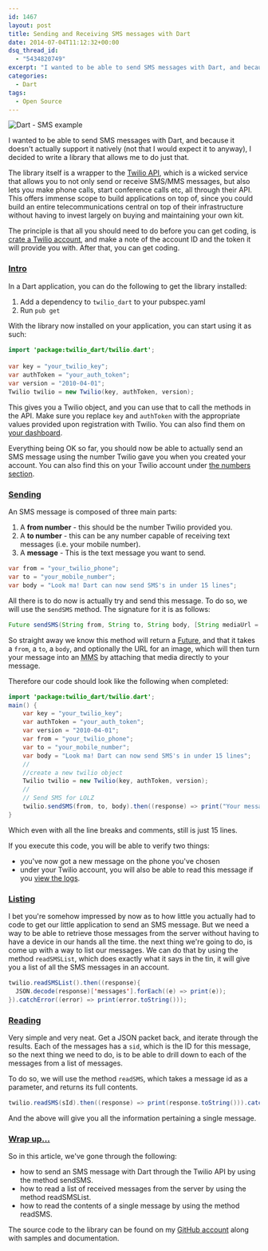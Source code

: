```yaml
---
id: 1467
layout: post
title: Sending and Receiving SMS messages with Dart
date: 2014-07-04T11:12:32+00:00
dsq_thread_id:
  - "5434820749"
excerpt: "I wanted to be able to send SMS messages with Dart, and because it doesn't actually support it natively (not that I would expect it to anyway), I decided to write a library that allows me to do just that."
categories:
  - Dart
tags:
  - Open Source
---
```

<img class="aligncenter size-full wp-image-1468" src="/images/2014/07/dart_sms.png" alt="Dart - SMS example" width="695" height="170" srcset="/images/2014/07/dart_sms.png 695w, images/2014/07/dart_sms-300x73.png 300w, images/2014/07/dart_sms-676x165.png 676w" sizes="(max-width: 695px) 100vw, 695px" />

I wanted to be able to send SMS messages with Dart, and because it doesn't actually support it natively (not that I would expect it to anyway), I decided to write a library that allows me to do just that.

The library itself is a wrapper to the [Twilio API](https://www.twilio.com/docs/api/rest "Twilio API"), which is a wicked service that allows you to not only send or receive SMS/MMS messages, but also lets you make phone calls, start conference calls etc, all through their API. This offers immense scope to build applications on top of, since you could build an entire telecommunications central on top of their infrastructure without having to invest largely on buying and maintaining your own kit.

The principle is that all you should need to do before you can get coding, is <a title="Create a Twilio account" href="https://www.twilio.com/" target="_blank">crate a Twilio account</a>, and make a note of the account ID and the token it will provide you with. After that, you can get coding.

### <span style="text-decoration: underline;">Intro</span>

In a Dart application, you can do the following to get the library installed:

  1. Add a dependency to `twilio_dart` to your pubspec.yaml
  2. Run `pub get`

With the library now installed on your application, you can start using it as such:

```java
import 'package:twilio_dart/twilio.dart';

var key = "your_twilio_key";
var authToken = "your_auth_token";
var version = "2010-04-01";
Twilio twilio = new Twilio(key, authToken, version);
```

This gives you a Twilio object, and you can use that to call the methods in the API. Make sure you replace `key` and `authToken` with the appropriate values provided upon registration with Twilio. You can also find them on <a title="Twilio account dashboard" href="https://www.twilio.com/user/account" target="_blank">your dashboard</a>.

Everything being OK so far, you should now be able to actually send an SMS message using the number Twilio gave you when you created your account. You can also find this on your Twilio account under <a title="Twilio numbers" href="https://www.twilio.com/user/account/phone-numbers/incoming" target="_blank">the numbers section</a>.

### <span style="text-decoration: underline;">Sending</span>

An SMS message is composed of three main parts:

  1. A **from number** - this should be the number Twilio provided you.
  2. A **to number** - this can be any number capable of receiving text messages (i.e. your mobile number).
  3. A **message** - This is the text message you want to send.

```java
var from = "your_twilio_phone";
var to = "your_mobile_number";
var body = "Look ma! Dart can now send SMS's in under 15 lines";
```

All there is to do now is actually try and send this message. To do so, we will use the s`endSMS` method. The signature for it is as follows:

```java
Future sendSMS(String from, String to, String body, [String mediaUrl = null])
```

So straight away we know this method will return a <a title="Dart - Futures" href="https://api.dartlang.org/apidocs/channels/stable/dartdoc-viewer/dart:async.Future" target="_blank">Future</a>, and that it takes a `from`, a `to`, a `body`, and optionally the URL for an image, which will then turn your message into an <abbr title='Multimedia Messaging Service' rel='tooltip'>MMS</abbr> by attaching that media directly to your message.

Therefore our code should look like the following when completed:

```java
import 'package:twilio_dart/twilio.dart';
main() {
    var key = "your_twilio_key";
    var authToken = "your_auth_token";
    var version = "2010-04-01";
    var from = "your_twilio_phone";
    var to = "your_mobile_number";
    var body = "Look ma! Dart can now send SMS's in under 15 lines";
    //
    //create a new twilio object
    Twilio twilio = new Twilio(key, authToken, version);
    //
    // Send SMS for LOLZ
    twilio.sendSMS(from, to, body).then((response) => print("Your message has been sent!")).catchError((error) => print(error.toString()));
}
```

Which even with all the line breaks and comments, still is just 15 lines.

If you execute this code, you will be able to verify two things:

  * you've now got a new message on the phone you've chosen
  * under your Twilio account, you will also be able to read this message if you <a title="Twilio - View logs" href="https://www.twilio.com/user/account/log/messages" target="_blank">view the logs</a>.

### <span style="text-decoration: underline;">Listing</span>

I bet you're somehow impressed by now as to how little you actually had to code to get our little application to send an SMS message. But we need a way to be able to retrieve those messages from the server without having to have a device in our hands all the time. the next thing we're going to do, is come up with a way to list our messages. We can do that by using the method `readSMSList`, which does exactly what it says in the tin, it will give you a list of all the SMS messages in an account.

```java
twilio.readSMSList().then((response){
  JSON.decode(response)['messages'].forEach((e) => print(e));
}).catchError((error) => print(error.toString()));
```

### <span style="text-decoration: underline;">Reading</span>

Very simple and very neat. Get a JSON packet back, and iterate through the results. Each of the messages has a `sid`, which is the ID for this message, so the next thing we need to do, is to be able to drill down to each of the messages from a list of messages.

To do so, we will use the method `readSMS`, which takes a message id as a parameter, and returns its full contents.

```java
twilio.readSMS(sId).then((response) => print(response.toString())).catchError((error) => print(error.toString()));
```

And the above will give you all the information pertaining a single message.

### <span style="text-decoration: underline;">Wrap up...</span>

So in this article, we've gone through the following:

  * how to send an SMS message with Dart through the Twilio API by using the method sendSMS.
  * how to read a list of received messages from the server by using the method readSMSList.
  * how to read the contents of a single message by using the method readSMS.

The source code to the library can be found on my <a title="Twilio-Dart" href="https://github.com/mplacona/twilio-dart" target="_blank">GitHub account</a> along with samples and documentation.
